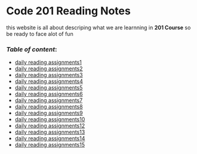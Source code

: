 # Code 201 Reading Notes

this website is all about descriping what we are learnning in **201 Course** so be ready to face alot of fun

### *Table of content*:

* [daily reading assignments1]()
* [daily reading assignments2]()
* [daily reading assignments3]()
* [daily reading assignments4]()
* [daily reading assignments5]()
* [daily reading assignments6]()
* [daily reading assignments7]()
* [daily reading assignments8]()
* [daily reading assignments9]()
* [daily reading assignments10]()
* [daily reading assignments12]()
* [daily reading assignments13]()
* [daily reading assignments14]()
* [daily reading assignments15]()
